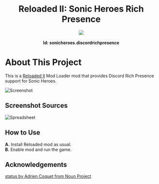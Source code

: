 <div align="center">
	<h1>Reloaded II: Sonic Heroes Rich Presence</h1>
	<img src="https://i.imgur.com/zjD2miT.png" align="center" />
	<br/> <br/>
<b>Id: sonicheroes.discordrichpresence</b>
</div>

# About This Project



This is a [Reloaded II](https://github.com/Reloaded-Project/Reloaded-II) Mod Loader mod that provides Discord Rich Presence support for Sonic Heroes.

![Screenshot](https://i.imgur.com/o7fbmMh.png)


## Screenshot Sources

![Spreadsheet](https://i.imgur.com/F31mv8f.png)

## How to Use

**A.** Install Reloaded mod as usual.  
**B.** Enable mod and run the game.  
 
## Acknowledgements

[status by Adrien Coquet from Noun Project](https://thenounproject.com/browse/icons/term/status/)
